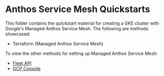 # Anthos Service Mesh Quickstarts

This folder contains the quickstart material for creating a GKE cluster with Google's Managed Anthos Service Mesh.
The following are methods showcased:
* Terraform (Managed Anthos Service Mesh)

To view the other methods for setting up Managed Anthos Service Mesh:
* [Fleet API](https://cloud.google.com/service-mesh/docs/managed/auto-control-plane-with-fleet)
* [GCP Console](https://cloud.google.com/service-mesh/docs/install-anthos-service-mesh-console)